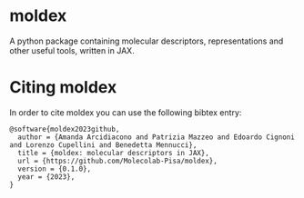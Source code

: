 # moldex

A python package containing molecular descriptors, representations and other useful tools, written in JAX.

# Citing moldex

In order to cite moldex you can use the following bibtex entry:

```
@software{moldex2023github,
  author = {Amanda Arcidiacono and Patrizia Mazzeo and Edoardo Cignoni and Lorenzo Cupellini and Benedetta Mennucci},
  title = {moldex: molecular descriptors in JAX},
  url = {https://github.com/Molecolab-Pisa/moldex},
  version = {0.1.0},
  year = {2023},
}
```
